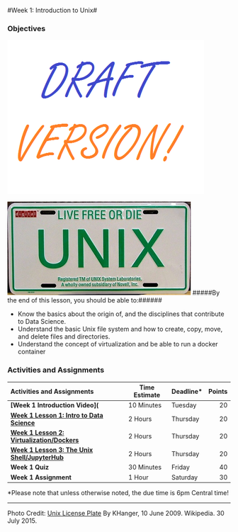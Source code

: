 #Week 1: Introduction to Unix#
### Objectives ###
![Draft Image](../images/Draft_Version_picture.png)

![Unix Image](lesson_images/UNIX-Licence-Plate.JPG)
#####By the end of this lesson, you should be able to:######

- Know the basics about the origin of, and the disciplines that contribute to Data Science.
- Understand the basic Unix file system and how to create, copy, move, and delete files and directories.
- Understand the concept of virtualization and be able to run a docker container

### Activities and Assignments ###

|Activities and Assignments | Time Estimate | Deadline* | Points|
|:------| -----|-------|----------:|
|**[Week 1 Introduction Video](** | 10 Minutes | Tuesday |20|
|**[Week 1 Lesson 1: Intro to Data Science](lesson1.md)**| 2 Hours |Thursday| 20|
|**[Week 1 Lesson 2: Virtualization/Dockers](lesson2.md)**| 2 Hours | Thursday | 20 |
|**[Week 1 Lesson 3: The Unix Shell/JupyterHub](lesson3.md)**| 2 Hours | Thursday| 20 |
|**Week 1 Quiz**| 30 Minutes | Friday | 40|
|**Week 1 Assignment**| 1 Hour | Saturday | 30 | 

*Please note that unless otherwise noted, the due time is 6pm Central time!

----------

Photo Credit: [Unix License Plate](https://commons.wikimedia.org/wiki/File%3AUNIX-Licence-Plate.JPG) By KHanger, 10 June 2009. Wikipedia. 30 July 2015.
